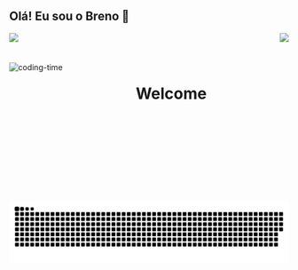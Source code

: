 ## Olá! Eu sou o Breno 🤝

<div>
  
  <img  height="180em" src="https://github-readme-stats.vercel.app/api?username=lcbreno&show_icons=true&theme=great-gatsby&include_all_commits=true&count_private=true"/>
  <img align="right" height="180em" src="https://github-readme-stats.vercel.app/api/top-langs/?username=lcbreno&layout=compact&langs_count=16&theme=great-gatsby"/>
</div>
<br>
<div  align="center"> 
  <div style="display: inline_block"><br>
    <img align="left" height="250" alt="coding-time" src="code.gif">
    <h1 align="center">Welcome</h1>

   </div>
     
![Snake animation](https://github.com/lcbreno/lcbreno/blob/output/github-contribution-grid-snake.svg)
